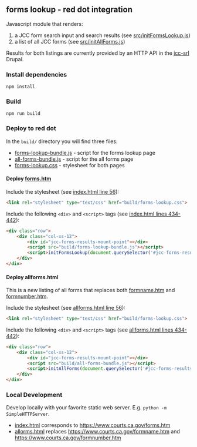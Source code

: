## forms lookup - red dot integration

Javascript module that renders:

1) a JCC form search input and search results (see [src/initFormsLookup.js](src/initFormsLookup.js))
2) a list of all JCC forms (see [src/initAllForms.js](src/initAllForms.js))

Results for both listings are currently provided by an HTTP API in the [jcc-srl](https://github.com/chapter-three/jcc-srl/tree/epic-forms) Drupal.

### Install dependencies

```
npm install
```

### Build

```
npm run build
```

### Deploy to red dot

In the `build/` directory you will find three files:

- [forms-lookup-bundle.js](build/forms-lookup-bundle.js) - script for the forms lookup page
- [all-forms-bundle.js](build/all-forms-bundle.js) - script for the all forms page
- [forms-lookup.css](build/forms-lookup.css) - stylesheet for both pages

#### Deploy [forms.htm](https://www.courts.ca.gov/forms.htm)

Include the stylesheet (see [index.html line 56](index.html#L56)):

```html
<link rel="stylesheet" type="text/css" href="build/forms-lookup.css">
```

Include the following `<div>` and `<script>` tags (see [index.html lines 434-442](index.html#L434-L442)):

```html
<div class="row"> 
    <div class="col-xs-12">
        <div id="jcc-forms-results-mount-point"></div>
        <script src="build/forms-lookup-bundle.js"></script>
        <script>initFormsLookup(document.querySelector('#jcc-forms-results-mount-point'));</script>
    </div>
</div>
```

#### Deploy allforms.html

This is a new listing of all forms that replaces both [formname.htm](https://www.courts.ca.gov/formname.htm) and [formnumber.htm](https://www.courts.ca.gov/formnumber.htm). 

Include the stylesheet (see [allforms.html line 56](allforms.html#L56)):

```html
<link rel="stylesheet" type="text/css" href="build/forms-lookup.css">
```

Include the following `<div>` and `<script>` tags (see [allforms.html lines 434-442](allforms.html#L434-L442)):

```html
<div class="row"> 
    <div class="col-xs-12">
        <div id="jcc-forms-results-mount-point"></div>
        <script src="build/all-forms-bundle.js"></script>
        <script>initAllForms(document.querySelector('#jcc-forms-results-mount-point'));</script>
    </div>
</div>
```

### Local Development

Develop locally with your favorite static web server. E.g. `python -m SimpleHTTPServer`.

- [index.html](index.html) corresponds to https://www.courts.ca.gov/forms.htm
- [allorms.html](allforms.html) replaces https://www.courts.ca.gov/formname.htm and https://www.courts.ca.gov/formnumber.htm
